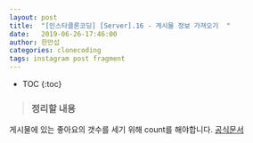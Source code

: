 ```yaml
---
layout: post
title:  "[인스타클론코딩] [Server].16 - 게시물 정보 가져오기  "
date:   2019-06-26-17:46:00
author: 한만섭
categories: clonecoding
tags: instagram post fragment
---
```


* TOC
{:toc}

> ### 정리할 내용 

  게시물에 있는 좋아요의 갯수를 세기 위해 count를 해야합니다. [공식문서](https://stackoverflow.com/questions/54268186/prisma-use-count-inside-a-mutation-resolver)  
  
  
  
